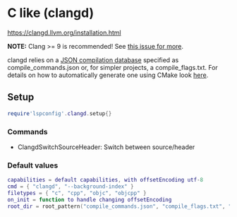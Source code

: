 # C like (clangd)

https://clangd.llvm.org/installation.html

**NOTE:** Clang >= 9 is recommended! See [this issue for more](https://github.com/neovim/nvim-lsp/issues/23).

clangd relies on a [JSON compilation database](https://clang.llvm.org/docs/JSONCompilationDatabase.html) specified
as compile_commands.json or, for simpler projects, a compile_flags.txt.
For details on how to automatically generate one using CMake look [here](https://cmake.org/cmake/help/latest/variable/CMAKE_EXPORT_COMPILE_COMMANDS.html).


## Setup

```lua
require'lspconfig'.clangd.setup{}
```

### Commands

- ClangdSwitchSourceHeader: Switch between source/header

### Default values

```lua
capabilities = default capabilities, with offsetEncoding utf-8
cmd = { "clangd", "--background-index" }
filetypes = { "c", "cpp", "objc", "objcpp" }
on_init = function to handle changing offsetEncoding
root_dir = root_pattern("compile_commands.json", "compile_flags.txt", ".git") or dirname
```




